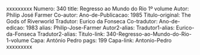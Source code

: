 xxxxxxxxx
Numero: 340
title: Regresso ao Mundo do Rio 1º volume
Autor: Philip José Farmer
Co-autor: 
Ano-de-Publicacao: 1985
Titulo-original: The Gods of Riverworld
Tradutor: Eurico da Fonseca
Co-tradutor: 
Ano-de-edicao: 1983
alias: Philip-Jose-Farmer
Autor2-alias: 
Tradutor1-alias: Eurico-da-Fonseca
Tradutor2-alias: 
Titulo-link: 340-Regresso-ao-Mundo-do-Rio-1-volume
Capa: António Pedro
pags: 199
Capa-link: Antonio-Pedro
xxxxxxxxx
